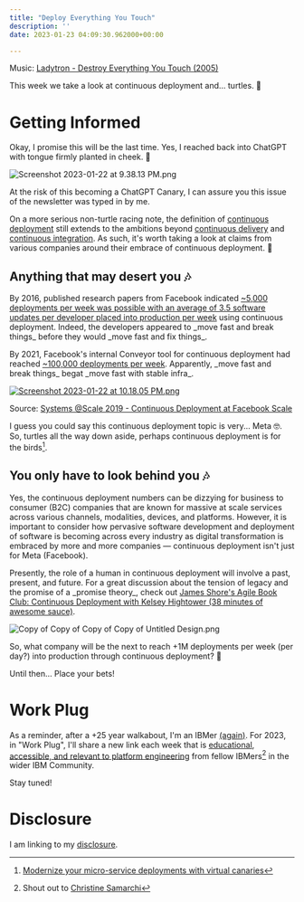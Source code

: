 ```yaml
---
title: "Deploy Everything You Touch"
description: ''
date: 2023-01-23 04:09:30.962000+00:00

---
```


Music: [Ladytron - Destroy Everything You Touch (2005)](https://www.youtube.com/watch?v=J2MdJKYsapg)

This week we take a look at continuous deployment and... turtles. 🐢

# Getting Informed

Okay, I promise this will be the last time. Yes, I reached back into ChatGPT with tongue firmly planted in cheek. 🐢

![Screenshot 2023-01-22 at 9.38.13 PM.png](https://buttondown-attachments.s3.us-west-2.amazonaws.com/images/4796c039-02d5-474c-9cea-4fe44f2b0282.png) 

At the risk of this becoming a ChatGPT Canary, I can assure you this issue of the newsletter was typed in by me.

On a more serious non-turtle racing note, the definition of [continuous deployment](https://glossary.cncf.io/continuous-deployment/) still extends to the ambitions beyond [continuous delivery](https://glossary.cncf.io/continuous-delivery/) and [continuous integration](https://glossary.cncf.io/continuous-integration/). As such, it's worth taking a look at claims from various companies around their embrace of continuous deployment. 🐢

## Anything that may desert you 🎶

By 2016, published research papers from Facebook indicated [~5,000 deployments per week was possible with an average of 3.5 software updates per developer placed into production per week](https://research.facebook.com/publications/continuous-deployment-at-facebook-and-oanda/) using continuous deployment. Indeed, the developers appeared to \_move fast and break things\_ before they would \_move fast and fix things\_.

By 2021, Facebook's internal Conveyor tool for continuous deployment had reached [~100,000 deployments per week](https://atscaleconference.com/conveyor-continuous-deployment-at-facebook/). Apparently, \_move fast and break things\_ begat \_move fast with stable infra\_. 

[![Screenshot 2023-01-22 at 10.18.05 PM.png](https://buttondown-attachments.s3.us-west-2.amazonaws.com/images/d8aac363-8c1c-4b93-a637-c6c6dd8d6d28.png)](https://www.youtube.com/watch?v=qN6BiLzZGfs)

Source: [Systems @Scale 2019 - Continuous Deployment at Facebook Scale](https://www.youtube.com/watch?v=qN6BiLzZGfs)

I guess you could say this continuous deployment topic is very... Meta 🤓. So, turtles all the way down aside, perhaps continuous deployment is for the birds[^birds].

## You only have to look behind you 🎶

Yes, the continuous deployment numbers can be dizzying for business to consumer (B2C) companies that are known for massive at scale services across various channels, modalities, devices, and platforms. However, it is important to consider how pervasive software development and deployment of software is becoming across every industry as digital transformation is embraced by more and more companies — continuous deployment isn't just for Meta (Facebook).

Presently, the role of a human in continuous deployment will involve a past, present, and future. For a great discussion about the tension of legacy and the promise of a \_promise theory\_, check out [James Shore's Agile Book Club: Continuous Deployment with Kelsey Hightower (38 minutes of awesome sauce)](https://www.youtube.com/watch?v=ZpB6BXQLPm8).

 ![Copy of Copy of Copy of Copy of Untitled Design.png](https://buttondown-attachments.s3.us-west-2.amazonaws.com/images/487c68c1-fb59-4b8e-9d9a-d9565deb1cbb.png) 

So, what company will be the next to reach +1M deployments per week (per day?) into production through continuous deployment? 🐢

Until then… Place your bets!

# Work Plug

As a reminder, after a +25 year walkabout, I'm an IBMer [(again)](https://jaycuthrell.com/about/). For 2023, in "Work Plug", I'll share a new link each week that is [educational, accessible, and relevant to platform engineering](https://www.youtube.com/watch?v=7aSe1HQ2lXo) from fellow IBMers[^ChristineSamarchi] in the wider IBM Community. 

Stay tuned! 

# Disclosure

I am linking to my [disclosure](https://jaycuthrell.com/disclosure/).

[^birds]: [Modernize your micro-service deployments with virtual canaries](https://www.youtube.com/watch?v=s\_NkN8eGqQk)
[^ChristineSamarchi]: Shout out to [Christine Samarchi](https://www.linkedin.com/in/christinesamarchi/)